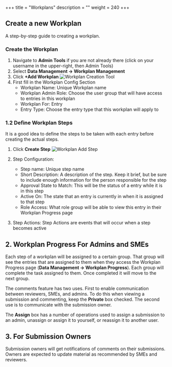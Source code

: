 +++
title = "Workplans"
description = ""
weight = 240
+++

## Create a new Workplan

A step-by-step guide to creating a workplan.

### Create the Workplan

1. Navigate to __Admin Tools__ if you are not already there (click on your username in the upper-right, then Admin Tools)
2. Select __Data Management &rarr; Workplan Management__
3. Click __+Add Workplan__ ![Workplan Creation Tool](/images/AppAdmin/AddWorkplan.JPG)
4. First fill in the Workplan Config Section
    * Workplan Name: Unique Workplan name
    * Workplan Admin Role: Choose the user group that will have access to entries in this workplan
    * Workplan For: Entry
    * Entry Type: Choose the entry type that this workplan will apply to

### 1.2  Define Workplan Steps

It is a good idea to define the steps to be taken with each entry before creating the actual steps.

1. Click __Create Step__ ![Workplan Add Step](/images/AppAdmin/WorkplanCreateStep.JPG)
1. Step Configuration:
    * Step name: Unique step name
    * Short Description: A description of the step. Keep it brief, but be sure to include enough information for the person responsible for the step
    * Approval State to Match: This will be the status of a entry while it is in this step
    * Active On: The state that an entry is currently in when it is assigned to that step
    * Role Access: What role group will be able to view this entry in their Workplan Progress page

1. Step Actions: Step Actions are events that will occur when a step becomes active

## 2. Workplan Progress For Admins and SMEs

Each step of a workplan will be assigned to a certain group. That group will see the entries that are assigned to them when they access the Workplan Progress page (__Data Management &rarr; Workplan Progress__). Each group will complete the task assigned to them. Once completed it will move to the next group.

The comments feature has two uses. First to enable communication between reviewers, SMEs, and admins. To do this when viewing a submission and commenting, keep the __Private__ box checked. The second use is to communicate with the submission owner.

The __Assign__ box has a number of operations used to assign a submission to an admin, unassign or assign it to yourself, or reassign it to another user.

## 3. For Submission Owners

Submission owners will get notifications of comments on their submissions. Owners are expected to update material as recommended by SMEs and reviewers.
